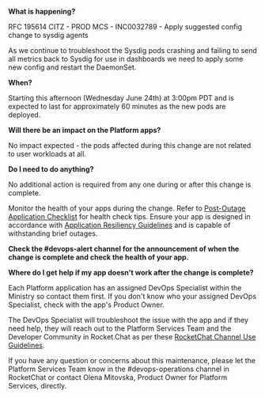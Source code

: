 **What is happening?**

RFC 195614 CITZ - PROD MCS - INC0032789 - Apply suggested config change to sysdig agents

As we continue to troubleshoot the Sysdig pods crashing and failing to send all metrics back to Sysdig for use in dashboards we need to apply some new config and restart the DaemonSet.

**When?**

Starting this afternoon (Wednesday June 24th) at 3:00pm PDT and is expected to last for approximately 60 minutes as the new pods are deployed.

**Will there be an impact on the Platform apps?**

No impact expected - the pods affected during this change are not related to user workloads at all.

**Do I need to do anything?**

No additional action is required from any one during or after this change is complete.

Monitor the health of your apps during the change. Refer to [Post-Outage Application Checklist](https://developer.gov.bc.ca/Post-Outage-Application-Health-Checklist) for health check tips. Ensure your app is designed in accordance with [Application Resiliency Guidelines](https://developer.gov.bc.ca/Resiliency-Guidelines) and is capable of withstanding brief outages.

**Check the #devops-alert channel for the announcement of when the change is complete and check the health of your app.**

**Where do I get help if my app doesn't work after the change is complete?**

Each Platform application has an assigned DevOps Specialist within the Ministry so contact them first. If you don't know who your assigned DevOps Specialist, check with the app's Product Owner.

The DevOps Specialist will troubleshoot the issue with the app and if they need help, they will reach out to the Platform Services Team and the Developer Community in Rocket.Chat as per these [RocketChat Channel Use Guidelines](
https://developer.gov.bc.ca/Getting-human-support-for-issues-not-covered-by-devops-requests).


If you have any question or concerns about this maintenance, please let the Platform Services Team know in the #devops-operations channel in RocketChat or contact Olena Mitovska, Product Owner for Platform Services, directly.

